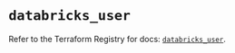 # `databricks_user`

Refer to the Terraform Registry for docs: [`databricks_user`](https://registry.terraform.io/providers/databricks/databricks/1.36.0/docs/resources/user).
